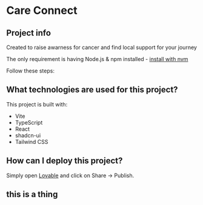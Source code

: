 # Care Connect

## Project info

Created to raise awarness for cancer and find local support for your journey

The only requirement is having Node.js & npm installed - [install with nvm](https://github.com/nvm-sh/nvm#installing-and-updating)

Follow these steps:


## What technologies are used for this project?

This project is built with:

- Vite
- TypeScript
- React
- shadcn-ui
- Tailwind CSS

## How can I deploy this project?

Simply open [Lovable](https://lovable.dev/projects/284dd46c-ef6d-4b34-846d-e8603806c1ec) and click on Share -> Publish.

## this is a thing
